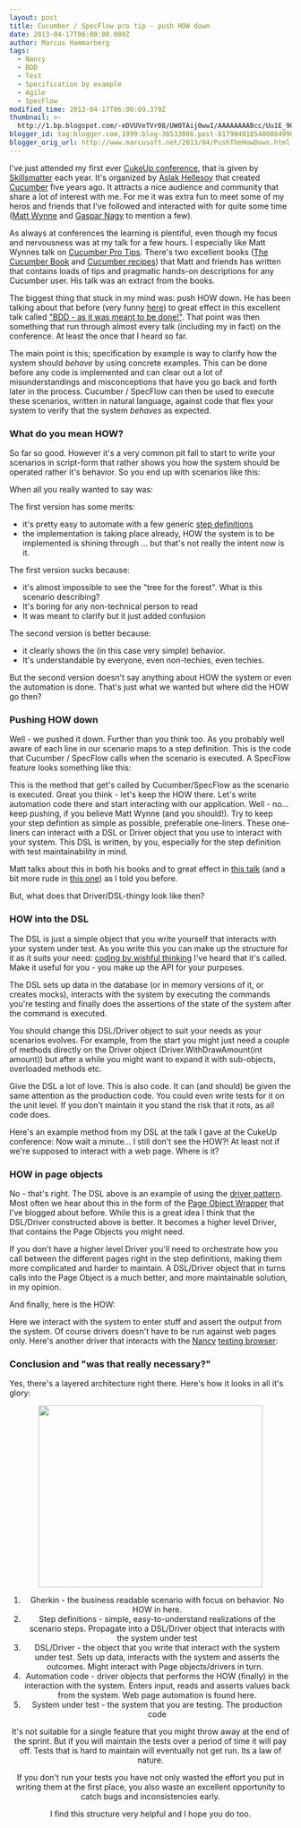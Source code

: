 ```yaml
---
layout: post
title: Cucumber / SpecFlow pro tip - push HOW down
date: 2013-04-17T06:00:00.000Z
author: Marcus Hammarberg
tags:
  - Nancy
  - BDD
  - Test
  - Specification by example
  - Agile
  - SpecFlow
modified_time: 2013-04-17T06:00:09.379Z
thumbnail: >-
  http://1.bp.blogspot.com/-eDVUVeTVr08/UW0TAij0wwI/AAAAAAAABcc/Uu1E_90YclA/s72-c/pushing+how+down.png
blogger_id: tag:blogger.com,1999:blog-36533086.post-8179040185480084998
blogger_orig_url: http://www.marcusoft.net/2013/04/PushTheHowDown.html
---
```





I've just attended my first ever [CukeUp
conference](http://skillsmatter.com/event/agile-testing/cukeup-2013),
that is given by [Skillsmatter](http://www.skillsmatter.com/) each year.
It's organized by [Aslak Hellesoy](http://aslakhellesoy.com/) that
created [Cucumber](http://cukes.info/) five years ago. It attracts a
nice audience and community that share a lot of interest with me. For me
it was extra fun to meet some of my heros and friends that I've followed
and interacted with for quite some time ([Matt
Wynne](http://blog.mattwynne.net/) and [Gaspar
Nagy](http://gasparnagy.com/) to mention a few).

As always at conferences the learning is plentiful, even though my focus
and nervousness was at my talk for a few hours. I especially like Matt
Wynnes talk on [Cucumber Pro
Tips](http://skillsmatter.com/podcast/agile-testing/why-your-step-definitions-should-be-one-liners-and-other-pro-tips).
There's two excellent books ([The Cucumber
Book](http://pragprog.com/book/hwcuc/the-cucumber-book) and [Cucumber
recipes](http://pragprog.com/book/dhwcr/cucumber-recipes)) that Matt and
friends has written that contains loads of tips and pragmatic hands-on
descriptions for any Cucumber user. His talk was an extract from the
books.

The biggest thing that stuck in my mind was: push HOW down. He has been
talking about that before (very funny
[here](http://skillsmatter.com/podcast/agile-testing/refuctoring-your-cukes))
to great effect in this excellent talk called ["BDD - as it was meant to
be
done!"](http://skillsmatter.com/podcast/agile-scrum/bdd-as-its-meant-to-be-done).
That point was then something that run through almost every talk
(including my in fact) on the conference. At least the once that I heard
so far.

The main point is this; specification by example is way to clarify how
the system should *behave* by using concrete examples. This can be done
before any code is implemented and can clear out a lot of
misunderstandings and misconceptions that have you go back and forth
later in the process.
Cucumber / SpecFlow can then be used to execute these scenarios, written
in natural language, against code that flex your system to verify that
the system *behaves* as expected.

### What do you mean HOW?

So far so good. However it's a very common pit fall to start to write
your scenarios in script-form that rather shows you how the system
should be operated rather it's behavior. So you end up with scenarios
like this:

When all you really wanted to say was:


The first version has some merits:

- it's pretty easy to automate with a few generic [step
    definitions](https://github.com/techtalk/SpecFlow/wiki/Step-Definitions)
- the implementation is taking place already, HOW the system is to be
    implemented is shining through ... but that's not really the intent
    now is it.



The first version sucks because:




- it's almost impossible to see the "tree for the forest". What is
    this scenario describing?
- It's boring for any non-technical person to read
- It was meant to clarify but it just added confusion



The second version is better because:




- it clearly shows the (in this case very simple) behavior.
- It's understandable by everyone, even non-techies, even techies.

But the second version doesn't say anything about HOW the system or even
the automation is done. That's just what we wanted but where did the HOW
go then?

### Pushing HOW down

Well - we pushed it down. Further than you think too. As you probably
well aware of each line in our scenario maps to a step definition. This
is the code that Cucumber / SpecFlow calls when the scenario is
executed. A SpecFlow feature looks something like this:

This is the method that get's called by Cucumber/SpecFlow as the
scenario is executed. Great you think - let's keep the HOW there. Let's
write automation code there and start interacting with our
application.
Well - no... keep pushing, if you believe Matt Wynne (and you should!).
Try to keep your step defintion as simple as possible, preferable
one-liners. These one-liners can interact with a DSL or Driver object
that you use to interact with your system. This DSL is written, by you,
especially for the step definition with test maintainability in mind.

Matt talks about this in both his books and to great effect in [this
talk](http://skillsmatter.com/podcast/agile-scrum/bdd-as-its-meant-to-be-done)
(and a bit more rude in [this
one](http://skillsmatter.com/podcast/agile-testing/refuctoring-your-cukes))
as I told you before.

But, what does that Driver/DSL-thingy look like then?

### HOW into the DSL

The DSL is just a simple object that you write yourself that interacts
with your system under test. As you write this you can make up the
structure for it as it suits your need: [coding by wishful
thinking](http://dsoguy.blogspot.se/2007/01/programming-by-wishful-thinking.html) I've
heard that it's called. Make it useful for you - you make up the API for
your purposes.

The DSL sets up data in the database (or in memory versions of it, or
creates mocks), interacts with the system by executing the commands
you're testing and finally does the assertions of the state of the
system after the command is executed.

You should change this DSL/Driver object to suit your needs as your
scenarios evolves. For example, from the start you might just need a
couple of methods directly on the Driver object
(Driver.WithDrawAmount(int amount)) but after a while you might want to
expand it with sub-objects, overloaded methods etc.

Give the DSL a lot of love. This is also code. It can (and should) be
given the same attention as the production code. You could even write
tests for it on the unit level. If you don't maintain it you stand the
risk that it rots, as all code does.

Here's an example method from my DSL at the talk I gave at the CukeUp
conference:
Now wait a minute... I still don't see the HOW?! At least not if we're
supposed to interact with a web page. Where is it?

### HOW in page objects



No - that's right. The DSL above is an example of using the [driver
pattern](http://c2.com/cgi/wiki?BridgePattern). Most often we hear about
this in the form of the [Page Object
Wrapper](http://www.marcusoft.net/2011/04/clean-up-your-stepsuse-page-objects-in.html)
that I've blogged about before. While this is a great idea I think that
the DSL/Driver constructed above is better. It becomes a higher level
Driver, that contains the Page Objects you might need.






If you don't have a higher level Driver you'll need to orchestrate how
you call between the different pages right in the step definitions,
making them more complicated and harder to maintain. A DSL/Driver object
that in turns calls into the Page Object is a much better, and more
maintainable solution, in my opinion.






And finally, here is the HOW:



Here we interact with the system to enter stuff and assert the output
from the system. Of course drivers doesn't have to be run against web
pages only. Here's another driver that interacts with the
[Nancy](http://www.nancyfx.org/) [testing
browser](http://www.marcusoft.net/2013/01/NancyTesting1.html):

### Conclusion and "was that really necessary?"

Yes, there's a layered architecture right there. Here's how it looks in
all it's glory:

<div class="separator" style="clear: both; text-align: center;">

<a
href="http://1.bp.blogspot.com/-eDVUVeTVr08/UW0TAij0wwI/AAAAAAAABcc/Uu1E_90YclA/s1600/pushing+how+down.png"
data-imageanchor="1" style="margin-left: 1em; margin-right: 1em;"><img
src="http://1.bp.blogspot.com/-eDVUVeTVr08/UW0TAij0wwI/AAAAAAAABcc/Uu1E_90YclA/s400/pushing+how+down.png"
data-border="0" width="400" height="325" /></a>

1.  Gherkin - the business readable scenario with focus on behavior. No
    HOW in here.
2.  Step definitions - simple, easy-to-understand realizations of the
    scenario steps. Propagate into a DSL/Driver object that interacts
    with the system under test
3.  DSL/Driver - the object that you write that interact with the system
    under test. Sets up data, interacts with the system and asserts the
    outcomes. Might interact with Page objects/drivers in turn.  
4.  Automation code - driver objects that performs the HOW (finally) in
    the interaction with the system. Enters input, reads and asserts
    values back from the system. Web page automation is found here.
5.  System under test - the system that you are testing. The production
    code

It's not suitable for a single feature that you might throw away at the
end of the sprint. But if you will maintain the tests over a period of
time it will pay off. Tests that is hard to maintain will eventually not
get run. Its a law of nature.

If you don't run your tests you have not only wasted the effort you put
in writing them at the first place, you also waste an
excellent opportunity to catch bugs and inconsistencies early.

I find this structure very helpful and I hope you do too.

</div>

